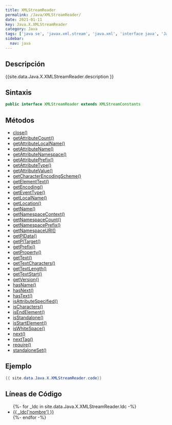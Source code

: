 ```yaml
---
title: XMLStreamReader
permalink: /Java/XMLStreamReader/
date: 2021-01-11
key: Java.X.XMLStreamReader
category: Java
tags: ['java se', 'javax.xml.stream', 'java.xml', 'interface java', 'Java 1.6']
sidebar: 
  nav: java
---
```


## Descripción
{{site.data.Java.X.XMLStreamReader.description }}

## Sintaxis
~~~java
public interface XMLStreamReader extends XMLStreamConstants
~~~

## Métodos
* [close()](/Java/XMLStreamReader/close)
* [getAttributeCount()](/Java/XMLStreamReader/getAttributeCount)
* [getAttributeLocalName()](/Java/XMLStreamReader/getAttributeLocalName)
* [getAttributeName()](/Java/XMLStreamReader/getAttributeName)
* [getAttributeNamespace()](/Java/XMLStreamReader/getAttributeNamespace)
* [getAttributePrefix()](/Java/XMLStreamReader/getAttributePrefix)
* [getAttributeType()](/Java/XMLStreamReader/getAttributeType)
* [getAttributeValue()](/Java/XMLStreamReader/getAttributeValue)
* [getCharacterEncodingScheme()](/Java/XMLStreamReader/getCharacterEncodingScheme)
* [getElementText()](/Java/XMLStreamReader/getElementText)
* [getEncoding()](/Java/XMLStreamReader/getEncoding)
* [getEventType()](/Java/XMLStreamReader/getEventType)
* [getLocalName()](/Java/XMLStreamReader/getLocalName)
* [getLocation()](/Java/XMLStreamReader/getLocation)
* [getName()](/Java/XMLStreamReader/getName)
* [getNamespaceContext()](/Java/XMLStreamReader/getNamespaceContext)
* [getNamespaceCount()](/Java/XMLStreamReader/getNamespaceCount)
* [getNamespacePrefix()](/Java/XMLStreamReader/getNamespacePrefix)
* [getNamespaceURI()](/Java/XMLStreamReader/getNamespaceURI)
* [getPIData()](/Java/XMLStreamReader/getPIData)
* [getPITarget()](/Java/XMLStreamReader/getPITarget)
* [getPrefix()](/Java/XMLStreamReader/getPrefix)
* [getProperty()](/Java/XMLStreamReader/getProperty)
* [getText()](/Java/XMLStreamReader/getText)
* [getTextCharacters()](/Java/XMLStreamReader/getTextCharacters)
* [getTextLength()](/Java/XMLStreamReader/getTextLength)
* [getTextStart()](/Java/XMLStreamReader/getTextStart)
* [getVersion()](/Java/XMLStreamReader/getVersion)
* [hasName()](/Java/XMLStreamReader/hasName)
* [hasNext()](/Java/XMLStreamReader/hasNext)
* [hasText()](/Java/XMLStreamReader/hasText)
* [isAttributeSpecified()](/Java/XMLStreamReader/isAttributeSpecified)
* [isCharacters()](/Java/XMLStreamReader/isCharacters)
* [isEndElement()](/Java/XMLStreamReader/isEndElement)
* [isStandalone()](/Java/XMLStreamReader/isStandalone)
* [isStartElement()](/Java/XMLStreamReader/isStartElement)
* [isWhiteSpace()](/Java/XMLStreamReader/isWhiteSpace)
* [next()](/Java/XMLStreamReader/next)
* [nextTag()](/Java/XMLStreamReader/nextTag)
* [require()](/Java/XMLStreamReader/require)
* [standaloneSet()](/Java/XMLStreamReader/standaloneSet)

## Ejemplo
~~~java
{{ site.data.Java.X.XMLStreamReader.code}}
~~~

## Líneas de Código
<ul>
{%- for _ldc in site.data.Java.X.XMLStreamReader.ldc -%}
   <li>
       <a href="{{_ldc['url'] }}">{{ _ldc['nombre'] }}</a>
   </li>
{%- endfor -%}
</ul>
